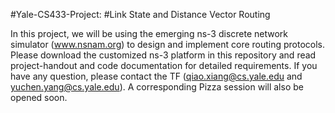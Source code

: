 #Yale-CS433-Project:
#Link State and Distance Vector Routing

In this project, we will be using the emerging ns-3 discrete network simulator (www.nsnam.org) to design and implement core routing protocols. Please
download the customized ns-3 platform in this repository and read project-handout and code documentation for detailed requirements. If you have any
question, please contact the TF (qiao.xiang@cs.yale.edu and yuchen.yang@cs.yale.edu). A corresponding Pizza session will also be opened soon. 



